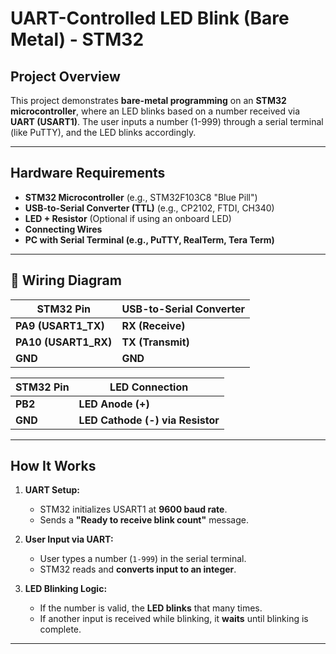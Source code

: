 # UART-Controlled LED Blink (Bare Metal) - STM32

##  Project Overview
This project demonstrates **bare-metal programming** on an **STM32 microcontroller**, where an LED blinks based on a number received via **UART (USART1)**. The user inputs a number (1-999) through a serial terminal (like PuTTY), and the LED blinks accordingly.

---

## Hardware Requirements
- **STM32 Microcontroller** (e.g., STM32F103C8 "Blue Pill")
- **USB-to-Serial Converter (TTL)** (e.g., CP2102, FTDI, CH340)
- **LED + Resistor** (Optional if using an onboard LED)
- **Connecting Wires**
- **PC with Serial Terminal (e.g., PuTTY, RealTerm, Tera Term)**

---

## 🔌 Wiring Diagram
| STM32 Pin  | USB-to-Serial Converter |
|------------|------------------------|
| **PA9 (USART1_TX)**  | **RX (Receive)** |
| **PA10 (USART1_RX)** | **TX (Transmit)** |
| **GND**  | **GND** |

| STM32 Pin  | LED Connection |
|------------|---------------|
| **PB2**    | **LED Anode (+)** |
| **GND**    | **LED Cathode (-) via Resistor** |

---

##  How It Works
1. **UART Setup:**  
   - STM32 initializes USART1 at **9600 baud rate**.
   - Sends a **"Ready to receive blink count"** message.

2. **User Input via UART:**  
   - User types a number (`1-999`) in the serial terminal.
   - STM32 reads and **converts input to an integer**.

3. **LED Blinking Logic:**  
   - If the number is valid, the **LED blinks** that many times.
   - If another input is received while blinking, it **waits** until blinking is complete.

---


